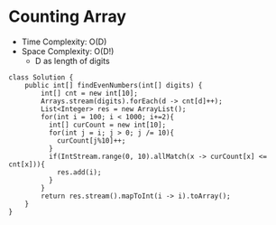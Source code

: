 # Counting Array
* Time Complexity: O(D)
* Space Complexity: O(D!)
	* D as length of digits
```
class Solution {
    public int[] findEvenNumbers(int[] digits) {
        int[] cnt = new int[10];
        Arrays.stream(digits).forEach(d -> cnt[d]++);
        List<Integer> res = new ArrayList();
        for(int i = 100; i < 1000; i+=2){
          int[] curCount = new int[10];
          for(int j = i; j > 0; j /= 10){
            curCount[j%10]++;
          }
          if(IntStream.range(0, 10).allMatch(x -> curCount[x] <= cnt[x])){
            res.add(i);
          }
        }
        return res.stream().mapToInt(i -> i).toArray();
    }
}
```